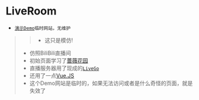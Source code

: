 # LiveRoom
* [`演示Demo`](http://167.179.72.25:8080/LiveRoom/)`临时网站，无维护`
> > * 这只是模仿!
> * 仿照BiliBili直播间
> * 初始页面学习了[蔷薇花园](https://iirose.com/)
> * 直播服务器用了现成的[`LiveGo`](https://github.com/gwuhaolin/livego)
> * 还用了一点[Vue.JS](https://cn.vuejs.org/)
> * 这个Demo网站是临时的，如果无法访问或者是什么奇怪的页面，就是失效了
